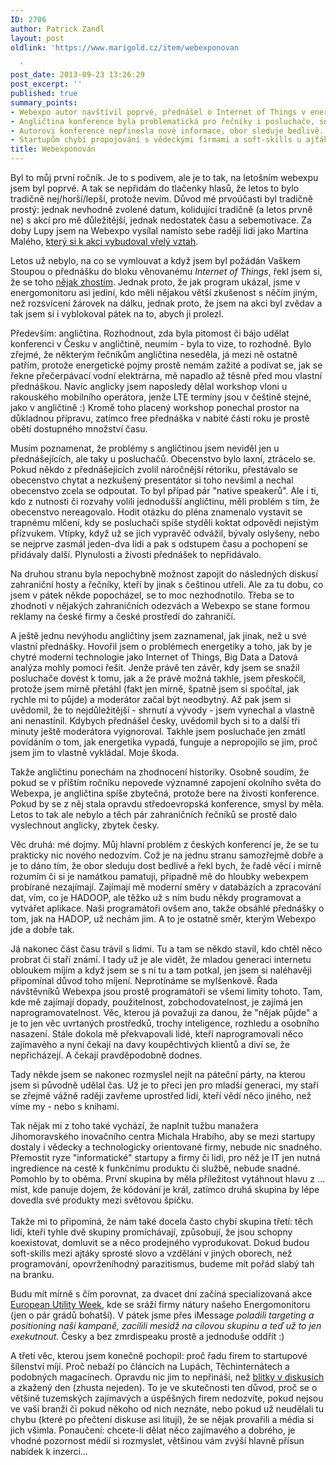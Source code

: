 ```yaml
---
ID: 2706
author: Patrick Zandl
layout: post
oldlink: 'https://www.marigold.cz/item/webexponovan

  '
post_date: 2013-09-23 13:26:29
post_excerpt: ''
published: true
summary_points:
- Webexpo autor navštívil poprvé, přednášel o Internet of Things v energetice.
- Angličtina konference byla problematická pro řečníky i posluchače, snižovala živost.
- Autorovi konference nepřinesla nové informace, obor sleduje bedlivě.
- Startupům chybí propojování s vědeckými firmami a soft-skills u ajťáků.
title: Webexponován
---
```


<p>Byl to můj první ročník. Je to s podivem, ale je to tak, na letošním webexpu jsem byl poprvé. A tak se nepřidám do tlačenky hlasů, že letos to bylo tradičně nej/horší/lepší, protože nevím. Důvod mé prvoúčasti byl tradičně prostý: jednak nevhodně zvolené datum, kolidující tradičně (a letos prvně ne) s akcí pro mě důležitější, jednak nedostatek času a sebemotivace. Za doby Lupy jsem na Webexpo vysílal namísto sebe raději lidi jako Martina Malého, <a href="http://www.misantrop.info/jak-mi-webexpo-zmenilo-zivot/">který si k akci vybudoval vřelý vztah</a>.</p>


<!--more-->

<p>Letos už nebylo, na co se vymlouvat a když jsem byl požádán Vaškem Stoupou o přednášku do bloku věnovanému <em>Internet of Things</em>, řekl jsem si, že se toho <a href="http://webexpo.net/prague2013/talk/power-industry-and-internet-of-things/">nějak zhostím</a>. Jednak proto, že jak program ukázal, jsme v energomonitoru asi jediní, kdo měli nějakou větší zkušenost s něčím jiným, než rozsvícení žárovek na dálku, jednak proto, že jsem na akci byl zvědav a tak jsem si i vyblokoval pátek na to, abych ji prolezl.</p>

<p>Především: angličtina. Rozhodnout, zda byla pitomost či bájo udělat konferenci v Česku v angličtině, neumím - byla to vize, to rozhodně. Bylo zřejmé, že některým řečníkům angličtina neseděla, já mezi ně ostatně patřím, protože energetické pojmy prostě nemám zažité a podívat se, jak se řekne přečerpávací vodní elektrárna, mě napadlo až těsně před mou vlastní přednáškou. Navíc anglicky jsem naposledy dělal workshop vloni u rakouského mobilního operátora, jenže LTE termíny jsou v češtině stejné, jako v angličtině :) Kromě toho placený workshop ponechal prostor na důkladnou přípravu, zatímco free přednáška v nabité části roku je prostě obětí dostupného množství času.</p>

<p>Musím poznamenat, že problémy s angličtinou jsem neviděl jen u přednášejících, ale taky u posluchačů. Obecenstvo bylo laxní, ztrácelo se. Pokud někdo z přednášejících zvolil náročnější rétoriku, přestávalo se obecenstvo chytat a nezkušený presentátor si toho nevšiml a nechal obecenstvo zcela se odpoutat. To byl případ pár "native speakerů". Ale i ti, kdo z nutnosti či rozvahy volili jednodušší angličtinu, měli problém s tím, že obecenstvo nereagovalo. Hodit otázku do pléna znamenalo vystavit se trapnému mlčení, kdy se posluchači spíše styděli koktat odpovědi nejistým přízvukem. Vtípky, když už se jich vypravěč odvážil, bývaly oslyšeny, nebo se nejprve zasmál jeden-dva lidi a pak s odstupem času a pochopení se přidávaly další. Plynulosti a živosti přednášek to nepřidávalo.</p>

<p>Na druhou stranu byla nepochybně možnost zapojit do následných diskusí zahraniční hosty a řečníky, kteří by jinak s češtinou utřeli. Ale za tu dobu, co jsem v pátek někde popocházel, se to moc nezhodnotilo. Třeba se to zhodnotí v nějakých zahraničních odezvách a Webexpo se stane formou reklamy na české firmy a české prostředí do zahraničí.</p>

<p>A ještě jednu nevýhodu angličtiny jsem zaznamenal, jak jinak, než u své vlastní přednášky. Hovořil jsem o problémech energetiky a toho, jak by je chytré moderní technologie jako Internet of Things, Big Data a Datová analýza mohly pomoci řešit. Jenže právě ten závěr, kdy jsem se snažil posluchače dovést k tomu, jak a že právě možná takhle, jsem přeskočil, protože jsem mírně přetáhl (fakt jen mírně, špatně jsem si spočítal, jak rychle mi to půjde) a moderátor začal být neodbytný. Až pak jsem si uvědomil, že to nejdůležitější - shrnutí a vývody - jsem vynechal a vlastně ani nenastínil. Kdybych přednášel česky, uvědomil bych si to a další tři minuty ještě moderátora vyignoroval. Takhle jsem posluchače jen zmátl povídáním o tom, jak energetika vypadá, funguje a nepropojilo se jim, proč jsem jim to vlastně vykládal. Moje škoda.</p>

<p>Takže angličtinu ponechám na zhodnocení historiky. Osobně soudím, že pokud se v příštím ročníku nepovede významné zapojení okolního světa do Webexpa, je angličtina spíše zbytečná, protože bere na živosti konference. Pokud by se z něj stala opravdu středoevropská konference, smysl by měla. Letos to tak ale nebylo a těch pár zahraničních řečníků se prostě dalo vyslechnout anglicky, zbytek česky.</p>

<p>Věc druhá: mé dojmy. Můj hlavní problém z českých konferencí je, že se tu prakticky nic nového nedozvím. Což je na jednu stranu samozřejmě dobře a je to dáno tím, že obor sleduju dost bedlivě a řekl bych, že řadě věcí i mírně rozumím či si je namátkou pamatuji, případně mě do hloubky webexpem probírané nezajímají. Zajímají mě moderní směry v databázích a zpracování dat, vím, co je HADOOP, ale těžko už s ním budu někdy programovat a vytvářet aplikace. Naši programátoři ovšem ano, takže obsáhlé přednášky o tom, jak na HADOP, už nechám jim. A to je ostatně směr, kterým Webexpo jde a dobře tak.</p>

<p>Já nakonec část času trávil s lidmi. Tu a tam se někdo stavil, kdo chtěl něco probrat či staří známí. I tady už je ale vidět, že mladou generaci internetu obloukem míjím a když jsem se s ní tu a tam potkal, jen jsem si naléhavěji připomínal důvod toho míjení. Neprotínáme se mylšenkově. Řada návštěvníků Webexpa jsou prostě programátoři se všemi limity tohoto. Tam, kde mě zajímají dopady, použitelnost, zobchodovatelnost, je zajímá jen naprogramovatelnost. Věc, kterou já považuji za danou, že "nějak půjde" a je to jen věc uvrtaných prostředků, trochy inteligence, rozhledu a osobního nasazení. Stále dokola mě překvapovali lidé, kteří naprogramovali něco zajímavého a nyní čekají na davy koupěchtivých klientů a diví se, že nepřicházejí. A čekají pravděpodobně dodnes.</p>

<p>Tady někde jsem se nakonec rozmyslel nejít na páteční párty, na kterou jsem si původně udělal čas. Už je to přeci jen pro mladší generaci, my staří se zřejmě vážně raději zavřeme uprostřed lidí, kteří vědí něco jiného, než víme my - nebo s knihami.</p>

<p>Tak nějak mi z toho také vychází, že naplnit tužbu manažera Jihomoravského inovačního centra Michala Hrabího, aby se mezi startupy dostaly i vědecky a technologicky orientované firmy, nebude nic snadného. Přemostit ryze "informatické" startupy a firmy či lidi, pro něž je IT jen nutná ingredience na cestě k funkčnímu produktu či službě, nebude snadné. Pomohlo by to oběma. První skupina by měla příležitost vytáhnout hlavu z … míst, kde panuje dojem, že kódování je král, zatímco druhá skupina by lépe dovedla své produkty mezi světovou špičku. <br /><br />Takže mi to připomíná, že nám také docela často chybí skupina třetí: těch lidí, kteří tyhle dvě skupiny promíchávají, způsobují, že jsou schopny koexistovat, domluvit se a něco prodejného vyprodukovat. Dokud budou soft-skills mezi ajtáky sprosté slovo a vzdělání v jiných oborech, než programování, opovrženíhodný parazitismus, budeme mít pořád slabý tah na branku.</p>

<p>Budu mít mírně s čím porovnat, za dvacet dní začíná specializovaná akce <a href="http://www.european-utility-week.com/">European Utility Week</a>, kde se sráží firmy nátury našeho Energomonitoru (jen o pár grádů bohatší). V pátek jsme přes iMessage <em>poladili targeting a positioning naší kampaně, zacílili mesidž na cílovou skupinu a teď už to jen exekutnout.</em> Česky a bez zmrdispeaku prostě a jednoduše oddřít :)</p>

<p>A třetí věc, kterou jsem konečně pochopil: proč řadu firem to startupové šílenství míjí. Proč nebaží po článcích na Lupách, Těchinternátech a podobných magacínech. Opravdu nic jim to nepřináší, než <a href="http://byznys.ihned.cz/c1-60168700-mladi-cokolatieri-z-hradce-vyroba-prave-cokolady-uzivi-vice-nadsencu-nez-jsme-my">blitky v diskusích</a> a zkažený den (zhusta nejeden). To je ve skutečnosti ten důvod, proč se o většině tuzemských zajímavých a úspěšných firem nedozvíte, pokud nejsou ve vaší branži či pokud někoho od nich neznáte, nebo pokud už neudělali tu chybu (které po přečtení diskuse asi litují), že se nějak provařili a média si jich všimla. Ponaučení: chcete-li dělat něco zajímavého a dobrého, je vhodné pozornost médií si rozmyslet, většinou vám zvýší hlavně přísun nabídek k inzerci…</p>